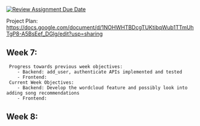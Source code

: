 [![Review Assignment Due Date](https://classroom.github.com/assets/deadline-readme-button-24ddc0f5d75046c5622901739e7c5dd533143b0c8e959d652212380cedb1ea36.svg)](https://classroom.github.com/a/3e23_jye)

Project Plan:
https://docs.google.com/document/d/1NOHWHTBDcgTUKtibqWub1TTmUhTgP8-A5BsEef_DGlg/edit?usp=sharing

## Week 7:
     Progress towards previous week objectives:
        - Backend: add_user, authenticate APIs implemented and tested 
        - Frontend: 
     Current Week Objectives:
        - Backend: Develop the wordcloud feature and possibly look into adding song recommendations 
        - Frontend: 
        
## Week 8:
